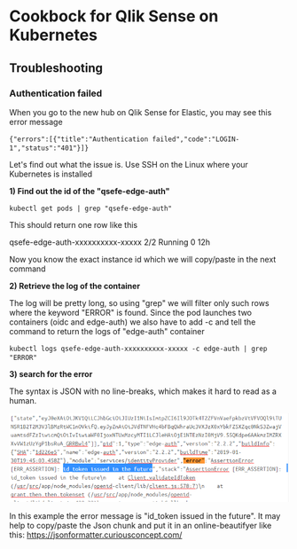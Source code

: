 # Cookbock for Qlik Sense on Kubernetes


## Troubleshooting
### Authentication failed

When you go to the new hub on Qlik Sense for Elastic, you may see this error message 
```
{"errors":[{"title":"Authentication failed","code":"LOGIN-1","status":"401"}]}
```
Let's find out what the issue is. Use SSH on the Linux where your Kubernetes is installed

 __1) Find out the id of the "qsefe-edge-auth"__
```
kubectl get pods | grep "qsefe-edge-auth"
```
   This should return one row like this

   qsefe-edge-auth-xxxxxxxxxx-xxxxx                                  2/2     Running   0          12h

   Now you know the exact instance id which we will copy/paste in the next command

 __2) Retrieve the log of the container__
 
   The log will be pretty long, so using "grep" we will filter only such rows where the keyword "ERROR" is found. Since the pod launches two containers (oidc and edge-auth) we also have to add -c and tell the command to return the logs of "edge-auth" container
```
kubectl logs qsefe-edge-auth-xxxxxxxxxx-xxxxx -c edge-auth | grep "ERROR"
```

__3) search for the error__

The syntax is JSON with no line-breaks, which makes it hard to read as a human. 

![alttext](https://github.com/ChristofSchwarz/pics/raw/master/issued_in_future.png "screenshot")   

In this example the error message is "id_token issued in the future". It may help to copy/paste the Json chunk and put it in an online-beautifyer like this: https://jsonformatter.curiousconcept.com/
